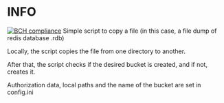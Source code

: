 # INFO
[![BCH compliance](https://bettercodehub.com/edge/badge/nikolay-semenov/aws-s3-backup?branch=master)](https://bettercodehub.com/)
Simple script to copy a file (in this case, a file dump of redis database .rdb)

Locally, the script copies the file from one directory to another. 

After that, the script checks if the desired bucket is created, and if not, creates it.

Authorization data, local paths and the name of the bucket are set in config.ini
